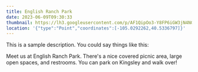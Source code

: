 ```yaml
---
title: English Ranch Park
date: 2023-06-09T09:30:33
thumbnail: https://lh3.googleusercontent.com/p/AF1QipOo3-Y8FP6iGW3jN4NG_iIqTqlY3SucedqNpwP1=s680-w680-h510
location: '{"type":"Point","coordinates":[-105.0292262,40.5336797]}'
---
```

This is a sample description.  You could say things like this:

Meet us at English Ranch Park. There's a nice covered picnic area, large open spaces, and restrooms. You can park on Kingsley and walk over!